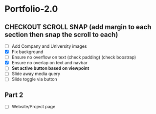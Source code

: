 # Portfolio-2.0
## CHECKOUT SCROLL SNAP (add margin to each section then snap the scroll to each)

- [ ] Add Company and University images
- [x] Fix background
- [ ] Ensure no overflow on text (check padding) (check boostrap)
- [x] Ensure no overlap on text and navbar
- [ ] **Set active button based on viewpoint**
- [ ] Slide away media query
- [ ] Slide toggle via button

## Part 2
- [ ] Website/Project page
